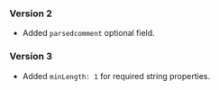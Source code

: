 ### Version 2
 - Added `parsedcomment` optional field.

### Version 3
 - Added `minLength: 1` for required string properties. 